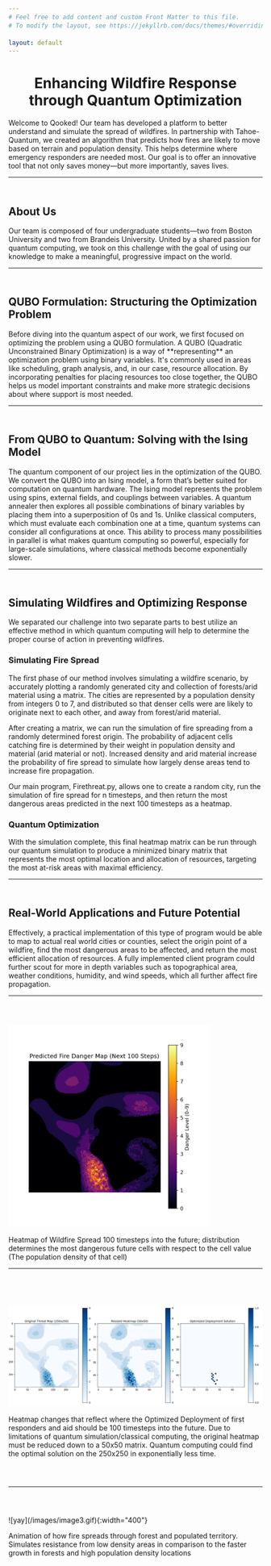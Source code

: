 ```yaml
---
# Feel free to add content and custom Front Matter to this file.
# To modify the layout, see https://jekyllrb.com/docs/themes/#overriding-theme-defaults

layout: default
---
```


<center><h1> Enhancing Wildfire Response through Quantum Optimization </h1></center>
Welcome to Qooked! Our team has developed a platform to better understand and simulate the spread of wildfires. In partnership with Tahoe-Quantum, we created an algorithm that predicts how fires are likely to move based on terrain and population density. This helps determine where emergency responders are needed most. Our goal is to offer an innovative tool that not only saves money—but more importantly, saves lives.

---

<h2 style="padding-top: 25px;">About Us</h2>

Our team is composed of four undergraduate students—two from Boston University and two from Brandeis University. United by a shared passion for quantum computing, we took on this challenge with the goal of using our knowledge to make a meaningful, progressive impact on the world.

---

<h2 style="padding-top: 25px;">QUBO Formulation: Structuring the Optimization Problem</h2>
Before diving into the quantum aspect of our work, we first focused on optimizing the problem using a QUBO formulation. A QUBO (Quadratic Unconstrained Binary Optimization) is a way of **representing** an optimization problem using binary variables. It's commonly used in areas like scheduling, graph analysis, and, in our case, resource allocation. By incorporating penalties for placing resources too close together, the QUBO helps us model important constraints and make more strategic decisions about where support is most needed.

---

<h2 style="padding-top: 25px;">From QUBO to Quantum: Solving with the Ising Model</h2>
The quantum component of our project lies in the optimization of the QUBO. We convert the QUBO into an Ising model, a form that’s better suited for computation on quantum hardware. The Ising model represents the problem using spins, external fields, and couplings between variables. A quantum annealer then explores all possible combinations of binary variables by placing them into a superposition of 0s and 1s. Unlike classical computers, which must evaluate each combination one at a time, quantum systems can consider all configurations at once. This ability to process many possibilities in parallel is what makes quantum computing so powerful, especially for large-scale simulations, where classical methods become exponentially slower.

---

<h2 style="padding-top: 25px;">Simulating Wildfires and Optimizing Response</h2>

We separated our challenge into two separate parts to best utilize an effective method in which quantum computing will help to determine the proper course of action in preventing wildfires. 

### Simulating Fire Spread

The first phase of our method involves simulating a wildfire scenario, by accurately plotting a randomly generated city and collection of forests/arid material using a matrix. The cities are represented by a population density from integers 0 to 7, and distributed so that denser cells were are likely to originate next to each other, and away from forest/arid material. 

After creating a matrix, we can run the simulation of fire spreading from a randomly determined forest origin. The probability of adjacent cells catching fire is determined by their weight in population density and material (arid material or not). Increased density and arid material increase the probability of fire spread to simulate how largely dense areas tend to increase fire propagation. 

Our main program, Firethreat.py, allows one to create a random city, run the simulation of fire spread for n timesteps, and then return the most dangerous areas predicted in the next 100 timesteps as a heatmap. 

### Quantum Optimization
With the simulation complete, this final heatmap matrix can be run through our quantum simulation to produce a minimized binary matrix that represents the most optimal location and allocation of resources, targeting the most at-risk areas with maximal efficiency.

---

<h2 style="padding-top: 25px;">Real-World Applications and Future Potential</h2>

Effectively, a practical implementation of this type of program would be able to map to actual real world cities or counties, select the origin point of a wildfire, find the most dangerous areas to be affected, and return the most efficient allocation of resources. A fully implemented client program could further scout for more in depth variables such as topographical area, weather conditions, humidity, and wind speeds, which all further affect fire propagation.

---

<h2 style="padding-top: 10px;"></h2>
<img src="/images/image1.png" alt="Predicted Fire Danger Map (Next 100 Steps)" width="400">

Heatmap of Wildfire Spread 100 timesteps into the future; distribution determines the most dangerous future cells with respect to the cell value (The population density of that cell)

---

<h2 style="padding-top: 25px;"></h2>
<img src="/images/image2.png" alt="" width="800">

Heatmap changes that reflect where the Optimized Deployment of first responders and aid should be 100 timesteps into the future. Due to limitations of quantum simulation/classical computing, the original heatmap must be reduced down to a 50x50 matrix. Quantum computing could find the optimal solution on the 250x250 in exponentially less time.
<h2 style="padding-top: 10px;"></h2>

---

<h2 style="padding-top: 10px;"></h2>
![yay](/images/image3.gif){:width="400"}


Animation of how fire spreads through forest and populated territory. Simulates resistance from low density areas in comparison to the faster growth in forests and high population density locations





